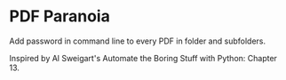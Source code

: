 # PDF Paranoia

Add password in command line to every PDF in folder and subfolders.

Inspired by Al Sweigart's Automate the Boring Stuff with Python: Chapter 13.

